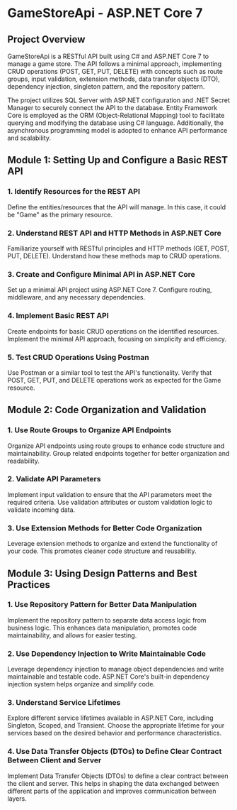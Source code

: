 # **GameStoreApi - ASP.NET Core 7**

## **Project Overview**

GameStoreApi is a RESTful API built using C# and ASP.NET Core 7 to manage a game store. The API follows a minimal approach, implementing CRUD operations (POST, GET, PUT, DELETE) with concepts such as route groups, input validation, extension methods, data transfer objects (DTO), dependency injection, singleton pattern, and the repository pattern.

The project utilizes SQL Server with ASP.NET configuration and .NET Secret Manager to securely connect the API to the database. Entity Framework Core is employed as the ORM (Object-Relational Mapping) tool to facilitate querying and modifying the database using C# language. Additionally, the asynchronous programming model is adopted to enhance API performance and scalability.

## **Module 1: Setting Up and Configure a Basic REST API**

### **1. Identify Resources for the REST API**

Define the entities/resources that the API will manage. In this case, it could be "Game" as the primary resource.

### **2. Understand REST API and HTTP Methods in ASP.NET Core**

Familiarize yourself with RESTful principles and HTTP methods (GET, POST, PUT, DELETE). Understand how these methods map to CRUD operations.

### **3. Create and Configure Minimal API in ASP.NET Core**

Set up a minimal API project using ASP.NET Core 7. Configure routing, middleware, and any necessary dependencies.

### **4. Implement Basic REST API**

Create endpoints for basic CRUD operations on the identified resources. Implement the minimal API approach, focusing on simplicity and efficiency.

### **5. Test CRUD Operations Using Postman**

Use Postman or a similar tool to test the API's functionality. Verify that POST, GET, PUT, and DELETE operations work as expected for the Game resource.

## **Module 2: Code Organization and Validation**

### **1. Use Route Groups to Organize API Endpoints**

Organize API endpoints using route groups to enhance code structure and maintainability. Group related endpoints together for better organization and readability.

### **2. Validate API Parameters**

Implement input validation to ensure that the API parameters meet the required criteria. Use validation attributes or custom validation logic to validate incoming data.

### **3. Use Extension Methods for Better Code Organization**

Leverage extension methods to organize and extend the functionality of your code. This promotes cleaner code structure and reusability.

## **Module 3: Using Design Patterns and Best Practices**

### **1. Use Repository Pattern for Better Data Manipulation**

Implement the repository pattern to separate data access logic from business logic. This enhances data manipulation, promotes code maintainability, and allows for easier testing.

### **2. Use Dependency Injection to Write Maintainable Code**

Leverage dependency injection to manage object dependencies and write maintainable and testable code. ASP.NET Core's built-in dependency injection system helps organize and simplify code.

### **3. Understand Service Lifetimes**

Explore different service lifetimes available in ASP.NET Core, including Singleton, Scoped, and Transient. Choose the appropriate lifetime for your services based on the desired behavior and performance characteristics.

### **4. Use Data Transfer Objects (DTOs) to Define Clear Contract Between Client and Server**

Implement Data Transfer Objects (DTOs) to define a clear contract between the client and server. This helps in shaping the data exchanged between different parts of the application and improves communication between layers.